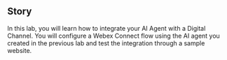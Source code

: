## Story

In this lab, you will learn how to integrate your AI Agent with a Digital Channel. You will configure a Webex Connect flow using the AI agent you created in the previous lab and test the integration through a sample website. 
